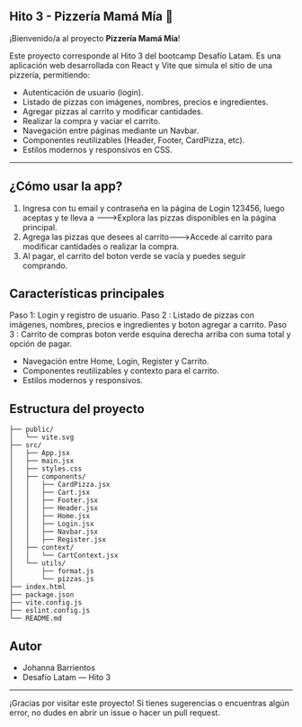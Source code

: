

## Hito 3 - Pizzería Mamá Mía 🍕

¡Bienvenido/a al proyecto **Pizzería Mamá Mía**!

Este proyecto corresponde al Hito 3 del bootcamp Desafío Latam. Es una aplicación web desarrollada con React y Vite que simula el sitio de una pizzería, permitiendo:

- Autenticación de usuario (login).
- Listado de pizzas con imágenes, nombres, precios e ingredientes.
- Agregar pizzas al carrito y modificar cantidades.
- Realizar la compra y vaciar el carrito.
- Navegación entre páginas mediante un Navbar.
- Componentes reutilizables (Header, Footer, CardPizza, etc).
- Estilos modernos y responsivos en CSS.

---


## ¿Cómo usar la app?

1. Ingresa con tu email y contraseña en la página de Login 123456, luego aceptas y te lleva a --->Explora las pizzas disponibles en la página principal.
3. Agrega las pizzas que desees al carrito--->Accede al carrito para modificar cantidades o realizar la compra.
5. Al pagar, el carrito  del boton verde se vacía y puedes seguir comprando.


## Características principales

Paso 1: Login y registro de usuario.
Paso 2 : Listado de pizzas con imágenes, nombres, precios e ingredientes y boton agregar a carrito.
Paso 3 : Carrito de compras  boton verde esquina derecha arriba con suma total y opción de pagar.
- Navegación entre Home, Login, Register y Carrito.
- Componentes reutilizables y contexto para el carrito.
- Estilos modernos y responsivos.


## Estructura del proyecto

```
├── public/
│   └── vite.svg
├── src/
│   ├── App.jsx
│   ├── main.jsx
│   ├── styles.css
│   ├── components/
│   │   ├── CardPizza.jsx
│   │   ├── Cart.jsx
│   │   ├── Footer.jsx
│   │   ├── Header.jsx
│   │   ├── Home.jsx
│   │   ├── Login.jsx
│   │   ├── Navbar.jsx
│   │   ├── Register.jsx
│   ├── context/
│   │   └── CartContext.jsx
│   └── utils/
│       ├── format.js
│       └── pizzas.js
├── index.html
├── package.json
├── vite.config.js
├── eslint.config.js
└── README.md
```



## Autor

- Johanna Barrientos
- Desafío Latam — Hito 3

---

¡Gracias por visitar este proyecto! Si tienes sugerencias o encuentras algún error, no dudes en abrir un issue o hacer un pull request.
